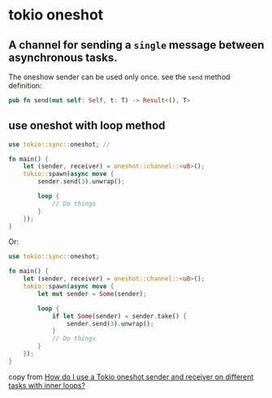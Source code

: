 # tokio oneshot

## A channel for sending a `single` message between asynchronous tasks.
The oneshow sender can be used only once.
see the `send` method definition:

``` rust
pub fn send(mut self: Self, t: T) -> Result<(), T>
```

## use oneshot with loop method

``` rust
use tokio::sync::oneshot; //

fn main() {
    let (sender, receiver) = oneshot::channel::<u8>();
    tokio::spawn(async move {
        sender.send(3).unwrap();

        loop {
            // Do things
        }
    });
}
```
Or:

``` rust
use tokio::sync::oneshot;

fn main() {
    let (sender, receiver) = oneshot::channel::<u8>();
    tokio::spawn(async move {
        let mut sender = Some(sender);

        loop {
            if let Some(sender) = sender.take() {
                sender.send(3).unwrap();
            }
            // Do things
        }
    });
}
```
copy from [How do I use a Tokio oneshot sender and receiver on different tasks with inner loops?](https://stackoverflow.com/questions/66282294/how-do-i-use-a-tokio-oneshot-sender-and-receiver-on-different-tasks-with-inner-l)
